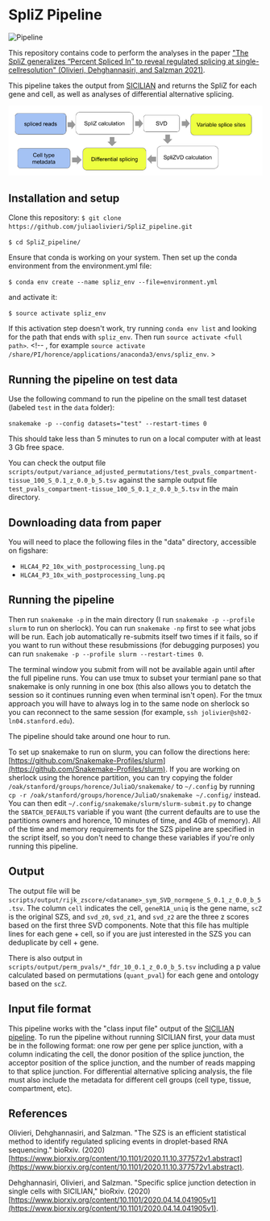# SpliZ Pipeline

![Pipeline](splice_summary.tif)

This repository contains code to perform the analyses in the paper ["The SpliZ generalizes “Percent Spliced In” to reveal regulated splicing at single-cellresolution" (Olivieri, Dehghannasiri, and Salzman 2021)](https://www.biorxiv.org/content/10.1101/2020.11.10.377572v2.full.pdf). 

This pipeline takes the output from [SICILIAN](https://github.com/salzmanlab/SICILIAN) and returns the SpliZ for each gene and cell, as well as analyses of differential alternative splicing.

![Pipeline](pipeline.png)


## Installation and setup

Clone this repository:
`$ git clone https://github.com/juliaolivieri/SpliZ_pipeline.git`

`$ cd SpliZ_pipeline/`

Ensure that conda is working on your system. <!-- If you are working on sherlock on the horence partition, you can try adding `export PATH="/share/PI/horence/applications/anaconda3/bin/:$PATH"` to your .bashrc. -->
Then set up the conda environment from the environment.yml file:

`$ conda env create --name spliz_env --file=environment.yml`

and activate it:

`$ source activate spliz_env`

If this activation step doesn't work, try running `conda env list` and looking for the path that ends with `spliz_env`. Then run `source activate <full path>`. <!-- , for example `source activate /share/PI/horence/applications/anaconda3/envs/spliz_env`. >

## Running the pipeline on test data

Use the following command to run the pipeline on the small test dataset (labeled `test` in the `data` folder):

`snakemake -p --config datasets="test" --restart-times 0`

This should take less than 5 minutes to run on a local computer with at least 3 Gb free space.

You can check the output file `scripts/output/variance_adjusted_permutations/test_pvals_compartment-tissue_100_S_0.1_z_0.0_b_5.tsv` against the sample output file `test_pvals_compartment-tissue_100_S_0.1_z_0.0_b_5.tsv` in the main directory.

## Downloading data from paper

You will need to place the following files in the "data" directory, accessible on figshare:
* `HLCA4_P2_10x_with_postprocessing_lung.pq`
* `HLCA4_P3_10x_with_postprocessing_lung.pq`

<!--
And the following file in the util_files directory:
* `GRCh38_latest_genomic.gtf`

If you are working on Sherlock with access to the horence partition, you can run 

`cp /oak/stanford/groups/horence/JuliaO/SZS_data/* data/`

and

`cp /oak/stanford/groups/horence/JuliaO/gtf_files/GRCh38_latest_genomic.gtf util_files/`

to get these files.
-->

## Running the pipeline

Then run `snakemake -p` in the main directory (I run `snakemake -p --profile slurm` to run on sherlock). You can run `snakemake -np` first to see what jobs will be run. Each job automatically re-submits itself two times if it fails, so if you want to run without these resubmissions (for debugging purposes) you can run `snakemake -p --profile slurm --restart-times 0`.

The terminal window you submit from will not be available again until after the full pipeline runs. You can use tmux to subset your termianl pane so that snakemake is only running in one box (this also allows you to detatch the session so it continues running even when terminal isn't open). For the tmux approach you will have to always log in to the same node on sherlock so you can reconnect to the same session (for example, `ssh jolivier@sh02-ln04.stanford.edu`). 

The pipeline should take around one hour to run.

To set up snakemake to run on slurm, you can follow the directions here: [https://github.com/Snakemake-Profiles/slurm](https://github.com/Snakemake-Profiles/slurm). If you are working on sherlock using the horence partition, you can try copying the folder `/oak/stanford/groups/horence/JuliaO/snakemake/` to `~/.config` by running `cp -r /oak/stanford/groups/horence/JuliaO/snakemake ~/.config/` instead. You can then edit `~/.config/snakemake/slurm/slurm-submit.py` to change the `SBATCH_DEFAULTS` variable if you want (the current defaults are to use the partitions owners and horence, 10 minutes of time, and 4Gb of memory). All of the time and memory requirements for the SZS pipeline are specified in the script itself, so you don't need to change these variables if you're only running this pipeline.

## Output

The output file will be `scripts/output/rijk_zscore/<dataname>_sym_SVD_normgene_S_0.1_z_0.0_b_5.tsv`. The column `cell` indicates the cell, `geneR1A_uniq` is the gene name, `scZ` is the original SZS, and `svd_z0`, `svd_z1`, and `svd_z2` are the three z scores based on the first three SVD components. Note that this file has multiple lines for each gene + cell, so if you are just interested in the SZS you can deduplicate by cell + gene.

There is also output in `scripts/output/perm_pvals/*_fdr_10_0.1_z_0.0_b_5.tsv` including a p value calculated based on permutations (`quant_pval`) for each gene and ontology based on the `scZ`.

## Input file format
This pipeline works with the "class input file" output of the [SICILIAN pipeline](https://github.com/salzmanlab/SICILIAN). To run the pipeline without running SICILIAN first, your data must be in the following format: one row per gene per splice junction, with a column indicating the cell, the donor position of the splice junction, the acceptor position of the splice junction, and the number of reads mapping to that splice junction. For differential alternative splicing analysis, the file must also include the metadata for different cell groups (cell type, tissue, compartment, etc).

## References
Olivieri, Dehghannasiri, and Salzman. "The SZS is an efficient statistical method to identify regulated splicing events in droplet-based RNA sequencing." bioRxiv. (2020) [https://www.biorxiv.org/content/10.1101/2020.11.10.377572v1.abstract](https://www.biorxiv.org/content/10.1101/2020.11.10.377572v1.abstract).

Dehghannasiri, Olivieri, and Salzman. "Specific splice junction detection in single cells with SICILIAN," bioRxiv. (2020) [https://www.biorxiv.org/content/10.1101/2020.04.14.041905v1](https://www.biorxiv.org/content/10.1101/2020.04.14.041905v1).
